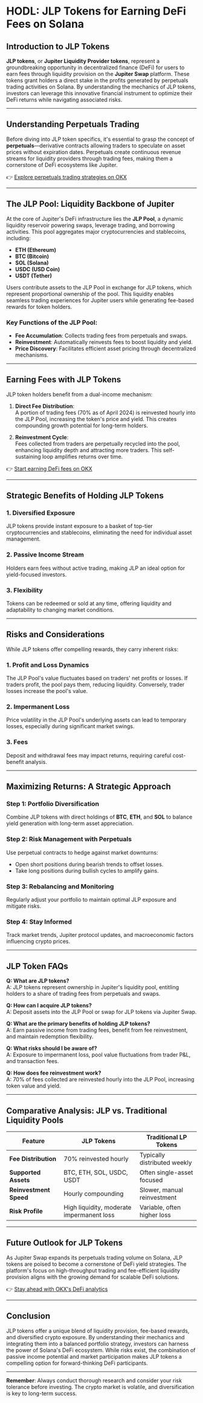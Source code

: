 # HODL: JLP Tokens for Earning DeFi Fees on Solana

## Introduction to JLP Tokens

**JLP tokens**, or **Jupiter Liquidity Provider tokens**, represent a groundbreaking opportunity in decentralized finance (DeFi) for users to earn fees through liquidity provision on the **Jupiter Swap** platform. These tokens grant holders a direct stake in the profits generated by perpetuals trading activities on Solana. By understanding the mechanics of JLP tokens, investors can leverage this innovative financial instrument to optimize their DeFi returns while navigating associated risks.

---

## Understanding Perpetuals Trading

Before diving into JLP token specifics, it's essential to grasp the concept of **perpetuals**—derivative contracts allowing traders to speculate on asset prices without expiration dates. Perpetuals create continuous revenue streams for liquidity providers through trading fees, making them a cornerstone of DeFi ecosystems like Jupiter.

👉 [Explore perpetuals trading strategies on OKX](https://bit.ly/okx-bonus)

---

## The JLP Pool: Liquidity Backbone of Jupiter

At the core of Jupiter's DeFi infrastructure lies the **JLP Pool**, a dynamic liquidity reservoir powering swaps, leverage trading, and borrowing activities. This pool aggregates major cryptocurrencies and stablecoins, including:

- **ETH (Ethereum)**
- **BTC (Bitcoin)**
- **SOL (Solana)**
- **USDC (USD Coin)**
- **USDT (Tether)**

Users contribute assets to the JLP Pool in exchange for JLP tokens, which represent proportional ownership of the pool. This liquidity enables seamless trading experiences for Jupiter users while generating fee-based rewards for token holders.

### Key Functions of the JLP Pool:
- **Fee Accumulation**: Collects trading fees from perpetuals and swaps.
- **Reinvestment**: Automatically reinvests fees to boost liquidity and yield.
- **Price Discovery**: Facilitates efficient asset pricing through decentralized mechanisms.

---

## Earning Fees with JLP Tokens

JLP token holders benefit from a dual-income mechanism:

1. **Direct Fee Distribution**:  
   A portion of trading fees (70% as of April 2024) is reinvested hourly into the JLP Pool, increasing the token's price and yield. This creates compounding growth potential for long-term holders.

2. **Reinvestment Cycle**:  
   Fees collected from traders are perpetually recycled into the pool, enhancing liquidity depth and attracting more traders. This self-sustaining loop amplifies returns over time.

👉 [Start earning DeFi fees on OKX](https://bit.ly/okx-bonus)

---

## Strategic Benefits of Holding JLP Tokens

### 1. **Diversified Exposure**  
JLP tokens provide instant exposure to a basket of top-tier cryptocurrencies and stablecoins, eliminating the need for individual asset management.

### 2. **Passive Income Stream**  
Holders earn fees without active trading, making JLP an ideal option for yield-focused investors.

### 3. **Flexibility**  
Tokens can be redeemed or sold at any time, offering liquidity and adaptability to changing market conditions.

---

## Risks and Considerations

While JLP tokens offer compelling rewards, they carry inherent risks:

### 1. **Profit and Loss Dynamics**  
The JLP Pool's value fluctuates based on traders' net profits or losses. If traders profit, the pool pays them, reducing liquidity. Conversely, trader losses increase the pool's value.

### 2. **Impermanent Loss**  
Price volatility in the JLP Pool's underlying assets can lead to temporary losses, especially during significant market swings.

### 3. **Fees**  
Deposit and withdrawal fees may impact returns, requiring careful cost-benefit analysis.

---

## Maximizing Returns: A Strategic Approach

### Step 1: Portfolio Diversification  
Combine JLP tokens with direct holdings of **BTC**, **ETH**, and **SOL** to balance yield generation with long-term asset appreciation.

### Step 2: Risk Management with Perpetuals  
Use perpetual contracts to hedge against market downturns:
- Open short positions during bearish trends to offset losses.
- Take long positions during bullish cycles to amplify gains.

### Step 3: Rebalancing and Monitoring  
Regularly adjust your portfolio to maintain optimal JLP exposure and mitigate risks.

### Step 4: Stay Informed  
Track market trends, Jupiter protocol updates, and macroeconomic factors influencing crypto prices.

---

## JLP Token FAQs

**Q: What are JLP tokens?**  
A: JLP tokens represent ownership in Jupiter's liquidity pool, entitling holders to a share of trading fees from perpetuals and swaps.

**Q: How can I acquire JLP tokens?**  
A: Deposit assets into the JLP Pool or swap for JLP tokens via Jupiter Swap.

**Q: What are the primary benefits of holding JLP tokens?**  
A: Earn passive income from trading fees, benefit from fee reinvestment, and maintain redemption flexibility.

**Q: What risks should I be aware of?**  
A: Exposure to impermanent loss, pool value fluctuations from trader P&L, and transaction fees.

**Q: How does fee reinvestment work?**  
A: 70% of fees collected are reinvested hourly into the JLP Pool, increasing token value and yield.

---

## Comparative Analysis: JLP vs. Traditional Liquidity Pools

| Feature                | JLP Tokens                          | Traditional LP Tokens        |
|------------------------|-------------------------------------|------------------------------|
| **Fee Distribution**   | 70% reinvested hourly                 | Typically distributed weekly |
| **Supported Assets**   | BTC, ETH, SOL, USDC, USDT             | Often single-asset focused   |
| **Reinvestment Speed** | Hourly compounding                    | Slower, manual reinvestment  |
| **Risk Profile**       | High liquidity, moderate impermanent loss | Variable, often higher loss  |

---

## Future Outlook for JLP Tokens

As Jupiter Swap expands its perpetuals trading volume on Solana, JLP tokens are poised to become a cornerstone of DeFi yield strategies. The platform's focus on high-throughput trading and fee-efficient liquidity provision aligns with the growing demand for scalable DeFi solutions.

👉 [Stay ahead with OKX's DeFi analytics](https://bit.ly/okx-bonus)

---

## Conclusion

JLP tokens offer a unique blend of liquidity provision, fee-based rewards, and diversified crypto exposure. By understanding their mechanics and integrating them into a balanced portfolio strategy, investors can harness the power of Solana's DeFi ecosystem. While risks exist, the combination of passive income potential and market participation makes JLP tokens a compelling option for forward-thinking DeFi participants.

---

**Remember**: Always conduct thorough research and consider your risk tolerance before investing. The crypto market is volatile, and diversification is key to long-term success.